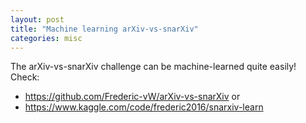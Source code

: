 ```yaml
---
layout: post
title: "Machine learning arXiv-vs-snarXiv"
categories: misc
---
```


The arXiv-vs-snarXiv challenge can be machine-learned quite easily!
Check:
- https://github.com/Frederic-vW/arXiv-vs-snarXiv or
- https://www.kaggle.com/code/frederic2016/snarxiv-learn

